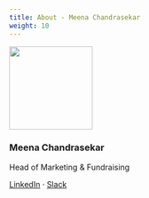 ```yaml
---
title: About - Meena Chandrasekar
weight: 10
---
```


<div class="text-center mb-5">
    <img
        src=""
        width="150"
        class="rounded-circle mt-3"
    />
    <h3 class="m-3">Meena Chandrasekar</h3>
    <p>Head of Marketing & Fundraising</p>
    <p><a href="https://www.linkedin.com/in/meena-c-a851b56b/">LinkedIn</a> · <a href="https://osmus.slack.com/team/U079YUR96QN">Slack</a>
</div>
